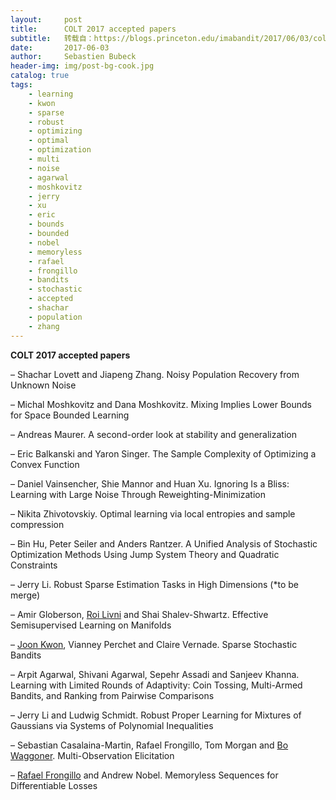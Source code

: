 ```yaml
---
layout:     post
title:      COLT 2017 accepted papers
subtitle:   转载自：https://blogs.princeton.edu/imabandit/2017/06/03/colt-2017-accepted-papers/
date:       2017-06-03
author:     Sebastien Bubeck
header-img: img/post-bg-cook.jpg
catalog: true
tags:
    - learning
    - kwon
    - sparse
    - robust
    - optimizing
    - optimal
    - optimization
    - multi
    - noise
    - agarwal
    - moshkovitz
    - jerry
    - xu
    - eric
    - bounds
    - bounded
    - nobel
    - memoryless
    - rafael
    - frongillo
    - bandits
    - stochastic
    - accepted
    - shachar
    - population
    - zhang
---
```




**COLT 2017 accepted papers**





– Shachar Lovett and Jiapeng Zhang. Noisy Population Recovery from Unknown Noise









– Michal Moshkovitz and Dana Moshkovitz. Mixing Implies Lower Bounds for Space Bounded Learning










– Andreas Maurer. A second-order look at stability and generalization


– Eric Balkanski and Yaron Singer. The Sample Complexity of Optimizing a Convex Function





– Daniel Vainsencher, Shie Mannor and Huan Xu. Ignoring Is a Bliss: Learning with Large Noise Through Reweighting-Minimization






– Nikita Zhivotovskiy. Optimal learning via local entropies and sample compression





































– Bin Hu, Peter Seiler and Anders Rantzer. A Unified Analysis of Stochastic Optimization Methods Using Jump System Theory and Quadratic Constraints










– Jerry Li. Robust Sparse Estimation Tasks in High Dimensions (*to be merge)






– Amir Globerson, [Roi Livni](http://www.cs.princeton.edu/%7Erlivni) and Shai Shalev-Shwartz. Effective Semisupervised Learning on Manifolds











– [Joon Kwon](http://webusers.imj-prg.fr/%7Ejoon.kwon), Vianney Perchet and Claire Vernade. Sparse Stochastic Bandits







– Arpit Agarwal, Shivani Agarwal, Sepehr Assadi and Sanjeev Khanna. Learning with Limited Rounds of Adaptivity: Coin Tossing, Multi-Armed Bandits, and Ranking from Pairwise Comparisons


– Jerry Li and Ludwig Schmidt. Robust Proper Learning for Mixtures of Gaussians via Systems of Polynomial Inequalities














– Sebastian Casalaina-Martin, Rafael Frongillo, Tom Morgan and [Bo Waggoner](http://www.bowaggoner.com/.). Multi-Observation Elicitation







– [Rafael Frongillo](http://www.cs.colorado.edu/%7Eraf) and Andrew Nobel. Memoryless Sequences for Differentiable Losses

















